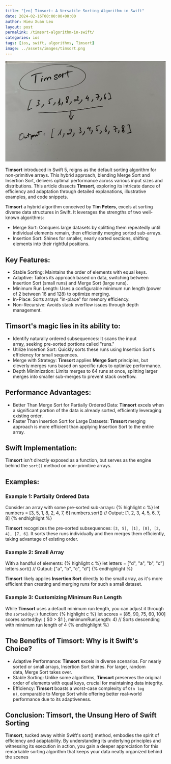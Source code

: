 ```yaml
---
title: "[en] Timsort: A Versatile Sorting Algorithm in Swift"
date: 2024-02-16T00:00:00+00:00
author: Hieu Xuan Leu
layout: post
permalink: /timsort-algorithm-in-swift/
categories: ios
tags: [ios, swift, algorithms, Timsort]
image: ../assets/images/timsort.png
---
```


![alt](../assets/images/timsort.png)

**Timsort** introduced in Swift 5, reigns as the default sorting algorithm for non-primitive arrays. This hybrid approach, blending Merge Sort and Insertion Sort, delivers optimal performance across various input sizes and distributions. This article dissects **Timsort**, exploring its intricate dance of efficiency and adaptation through detailed explanations, illustrative examples, and code snippets.

**Timsort** a hybrid algorithm conceived by **Tim Peters**, excels at sorting diverse data structures in Swift. It leverages the strengths of two well-known algorithms:

* Merge Sort: Conquers large datasets by splitting them repeatedly until individual elements remain, then efficiently merging sorted sub-arrays.
* Insertion Sort: Shines for smaller, nearly sorted sections, shifting elements into their rightful positions.

## Key Features:
* Stable Sorting: Maintains the order of elements with equal keys.
* Adaptive: Tailors its approach based on data, switching between Insertion Sort (small runs) and Merge Sort (large runs).
* Minimum Run Length: Uses a configurable minimum run length (power of 2 between 16 and 128) to optimize merging.
* In-Place: Sorts arrays "in-place" for memory efficiency.
* Non-Recursive: Avoids stack overflow issues through depth management.

## **Timsort**'s magic lies in its ability to:
* Identify naturally ordered subsequences: It scans the input array, seeking pre-sorted portions called "runs."
* Utilize Insertion Sort: Quickly sorts these runs using Insertion Sort's efficiency for small sequences.
* Merge with Strategy: **Timsort** applies **Merge Sort** principles, but cleverly merges runs based on specific rules to optimize performance.
* Depth Minimization: Limits merges to 64 runs at once, splitting larger merges into smaller sub-merges to prevent stack overflow.

## Performance Advantages:
* Better Than Merge Sort for Partially Ordered Data: **Timsort** excels when a significant portion of the data is already sorted, efficiently leveraging existing order.
* Faster Than Insertion Sort for Large Datasets: **Timsort** merging approach is more efficient than applying Insertion Sort to the entire array.

## Swift Implementation:
**Timsort** isn't directly exposed as a function, but serves as the engine behind the `sort()` method on non-primitive arrays.

## Examples:
### Example 1: Partially Ordered Data
Consider an array with some pre-sorted sub-arrays:
{% highlight c %}
let numbers = [3, 5, 1, 8, 2, 4, 7, 6]
numbers.sort() // Output: [1, 2, 3, 4, 5, 6, 7, 8]
{% endhighlight %}

**Timsort** recognizes the pre-sorted subsequences: `[3, 5], [1], [8], [2, 4], [7, 6]`. It sorts these runs individually and then merges them efficiently, taking advantage of existing order.

### Example 2: Small Array
With a handful of elements:
{% highlight c %}
let letters = ["d", "a", "b", "c"]
letters.sort() // Output: ["a", "b", "c", "d"]
{% endhighlight %}

**Timsort** likely applies **Insertion Sort** directly to the small array, as it's more efficient than creating and merging runs for such a small dataset.

### Example 3: Customizing Minimum Run Length
While **Timsort** uses a default minimum run length, you can adjust it through the `sorted(by:)` function:
{% highlight c %}
let scores = [85, 90, 75, 60, 100]
scores.sorted(by: { $0 > $1 }, minimumRunLength: 4) // Sorts descending with minimum run length of 4
{% endhighlight %}

## The Benefits of **Timsort**: Why is it Swift's Choice?
* Adaptive Performance: **Timsort** excels in diverse scenarios. For nearly sorted or small arrays, Insertion Sort shines. For larger, random data, Merge Sort takes over.
* Stable Sorting: Unlike some algorithms, **Timsort** preserves the original order of elements with equal keys, crucial for maintaining data integrity.
* Efficiency: **Timsort** boasts a worst-case complexity of `O(n log n)`, comparable to Merge Sort while offering better real-world performance due to its adaptiveness.


## Conclusion: **Timsort**, the Unsung Hero of Swift Sorting
**Timsort**, tucked away within Swift's sort() method, embodies the spirit of efficiency and adaptability. By understanding its underlying principles and witnessing its execution in action, you gain a deeper appreciation for this remarkable sorting algorithm that keeps your data neatly organized behind the scenes


